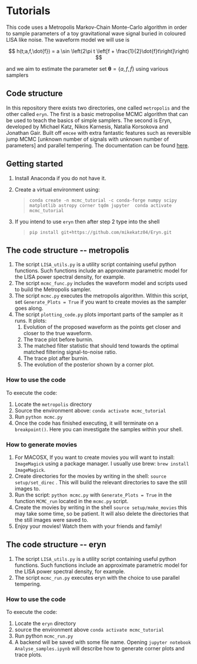 # Tutorials
This code uses a Metropolis Markov-Chain Monte-Carlo algorithm in order to sample parameters of a toy gravitational wave signal buried in coloured LISA like noise. The waveform model we will use is

$$ h(t;a,f,\dot{f}) = a \sin \left(2\pi t \left[f + \frac{1}{2}\dot{f}t\right]\right) $$

and we aim to estimate the parameter set $\boldsymbol{\theta} = \{a,f,\dot{f}\}$ using various samplers

## Code structure
In this repository there exists two directories, one called `metropolis` and the other called `eryn`. The first is a basic metropolise MCMC algorithm that can be used to teach the basics of simple samplers. The second is Eryn, developed by Michael Katz, Nikos Karnesis, Natalia Korsokova and Jonathan Gair. Built off `emcee` with extra fantastic features such as reversible jump MCMC [unknown number of signals with unknown number of parameters] and parallel tempering. The documentation can be found [here](https://mikekatz04.github.io/Eryn/html/user/ensemble.html).

## Getting started
1. Install Anaconda if you do not have it.
2. Create a virtual environment using:

    > `conda create -n mcmc_tutorial -c conda-forge numpy scipy matplotlib astropy corner tqdm jupyter 
    conda activate mcmc_tutorial`
3. If you intend to use `eryn` then after step 2 type into the shell 
   > `pip install git+https://github.com/mikekatz04/Eryn.git`


## The code structure -- metropolis
1. The script `LISA_utils.py` is a utility script containing useful python functions. Such functions include an approximate parametric model for the LISA power spectral density, for example.
2. The script `mcmc_func.py` includes the waveform model and scripts used to build the Metropolis sampler.
3. The script `mcmc.py` executes the metropolis algorithm. Within this script, set `Generate_Plots = True` if you want to create movies as the sampler goes along. 
4. The script `plotting_code.py` plots important parts of the sampler as it runs. It plots: 
   1. Evolution of the proposed waveform as the points get closer and closer to the true waveform.
   2. The trace plot before burnin.
   3. The matched filter statistic that should tend towards the optimal matched filtering signal-to-noise ratio.
   4. The trace plot after burnin.
   5. The evolution of the posterior shown by a corner plot.

### How to use the code 

To execute the code:
1. Locate the `metropolis` directory 
2. Source the environment above: `conda activate mcmc_tutorial` 
3. Run `python mcmc.py`
4. Once the code has finished executing, it will terminate on a `breakpoint()`. Here you can investigate the samples within your shell.  

### How to generate movies
                                  
1. For MACOSX, If you want to create movies you will want to install: `ImageMagick` using a package manager. I usually use brew: ``brew install ImageMagick``.
2. Create directories for the movies by writing in the shell: `source setup/set_direc` . This will build the relevant directories to save the still images to.
3. Run the script: `python mcmc.py` with `Generate_Plots = True` in the function `MCMC_run` located in the `mcmc.py` script.
4. Create the movies by writing in the shell `source setup/make_movies` this may take some time, so be patient. It will also delete the directories that the still images were saved to. 
5. Enjoy your movies! Watch them with your friends and family! 

## The code structure -- eryn

1. The script `LISA_utils.py` is a utility script containing useful python functions. Such functions include an approximate parametric model for the LISA power spectral density, for example.
2. The script `mcmc_run.py` executes eryn with the choice to use parallel tempering.

### How to use the code

To execute the code:
1. Locate the `eryn` directory
2. source the environment above `conda activate mcmc_tutorial`
3. Run python `mcmc_run.py`
4. A backend will be saved with some file name. Opening `jupyter notebook Analyse_samples.ipynb` will describe how to generate corner plots and trace plots.


